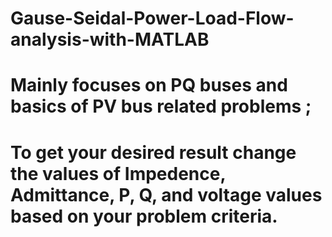 # Gause-Seidal-Power-Load-Flow-analysis-with-MATLAB
# Mainly focuses on PQ buses and basics of PV bus related problems ;
# To get your desired result change the values of Impedence, Admittance, P, Q, and voltage values based on your problem criteria. 
